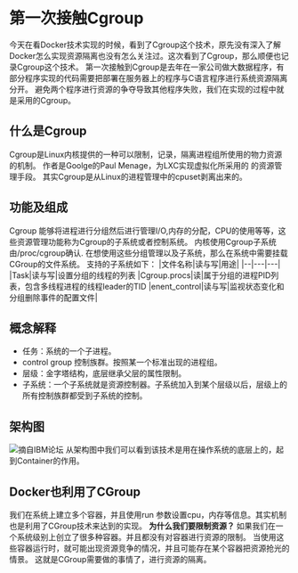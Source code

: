 
# 第一次接触Cgroup

今天在看Docker技术实现的时候，看到了Cgroup这个技术，原先没有深入了解Docker怎么实现资源隔离也没有怎么关注过。这次看到了Cgroup，那么顺便也记录Cgroup这个技术。
第一次接触到Cgroup是去年在一家公司做大数据程序，有部分程序实现的代码需要把部署在服务器上的程序与C语言程序进行系统资源隔离分开。
避免两个程序进行资源的争夺导致其他程序失败，我们在实现的过程中就是采用的Cgroup。

## 什么是Cgroup

Cgroup是Linux内核提供的一种可以限制，记录，隔离进程组所使用的物力资源的机制。
作者是Goolge的Paul Menage，为LXC实现虚拟化所采用的 的资源管理手段。
其实Cgroup是从Linux的进程管理中的cpuset剥离出来的。

## 功能及组成

Cgroup 能够将进程进行分组然后进行管理I/O,内存的分配，CPU的使用等等，这些资源管理功能称为Cgroup的子系统或者控制系统。
内核使用Cgroup子系统由/proc/cgroup确认.
在想使用这些分组管理以及子系统，那么在系统中需要挂载CGroup的文件系统。
支持的子系统如下：
|文件名称|读与写|用途|
|--|---|---|
|Task|读与写|设置分组的线程的列表
|Cgroup.procs|读|属于分组的进程PID列表，包含多线程进程的线程leader的TID
|enent_control|读与写|监视状态变化和分组删除事件的配置文件|

## 概念解释

- 任务：系统的一个子进程。
- control group 控制族群。按照某一个标准出现的进程组。
- 层级：金字塔结构，底层继承父层的属性限制。
- 子系统：一个子系统就是资源控制器。子系统加入到某个层级以后，层级上的所有控制族群都受到子系统的控制。

## 架构图

![摘自IBM论坛](https://upload-images.jianshu.io/upload_images/4237685-ef63da17c7083950.png?imageMogr2/auto-orient/strip%7CimageView2/2/w/1240)
从架构图中我们可以看到该技术是用在操作系统的底层上的，起到Container的作用。

## Docker也利用了CGroup

我们在系统上建立多个容器，并且使用run 参数设置cpu，内存等信息。其实机制也是利用了CGroup技术来达到的实现。
**为什么我们要限制资源？**
如果我们在一个系统级别上创立了很多种容器。并且都没有对容器进行资源的限制。
当使用这些容器运行时，就可能出现资源竞争的情况，并且可能存在某个容器把资源抢光的情景。
这就是CGroup需要做的事情了，进行资源的隔离。

